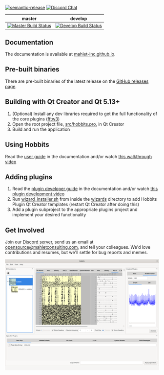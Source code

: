 
[![semantic-release](https://img.shields.io/badge/%20%20%F0%9F%93%A6%F0%9F%9A%80-semantic--release-e10079.svg)](https://github.com/semantic-release/semantic-release)
[![Discord Chat](https://img.shields.io/discord/308323056592486420.svg)](https://discord.gg/wRQJpZZ)  

| master | develop |
| ------ | ------- |
|[![Master Build Status](https://dev.azure.com/mahlet-inc/hobbits/_apis/build/status/Mahlet-Inc.hobbits?branchName=master)](https://dev.azure.com/mahlet-inc/hobbits/_build/latest?definitionId=1&branchName=master)|[![Develop Build Status](https://dev.azure.com/mahlet-inc/hobbits/_apis/build/status/Mahlet-Inc.hobbits?branchName=develop)](https://dev.azure.com/mahlet-inc/hobbits/_build/latest?definitionId=1&branchName=develop)|

## Documentation
The documentation is available at
[mahlet-inc.github.io](https://mahlet-inc.github.io).

## Pre-built binaries
There are pre-built binaries of the latest release on the
[GitHub releases page](https://github.com/Mahlet-Inc/hobbits/releases).

## Building with Qt Creator and Qt 5.13+
1. (Optional) Install any dev libraries required to get the full functionality
of the core plugins ([fftw3](http://www.fftw.org/download.html))
2. Open the root project file, [src/hobbits.pro](src/hobbits.pro), in Qt Creator
3. Build and run the application

## Using Hobbits
Read the [user guide](https://mahlet-inc.github.io/user-guide/) in the
documentation and/or watch
[this walkthrough video](https://youtu.be/6ygkhze36qM)

## Adding plugins
1. Read the
[plugin developer guide](https://mahlet-inc.github.io/plugin-developer-guide/)
in the documentation and/or watch
[this plugin development video](https://youtu.be/Dg3vknwLO74)
2. Run [wizard_installer.sh](wizards/wizard_installer.sh) from inside the
[wizards](wizards) directory to add Hobbits Plugin Qt Creator templates (restart
Qt Creator after doing this)
3. Add a plugin subproject to the appropriate plugins project and implement your
desired functionality

## Get Involved
Join our [Discord server](https://discord.gg/wRQJpZZ), send us an
email at opensource@mahletconsulting.com, and tell your colleagues. We'd love
contributions and resumes, but we'll settle for bug reports and memes.


![Screenshot of the Hobbits GUI](docs/hobbits_screenshot.png)